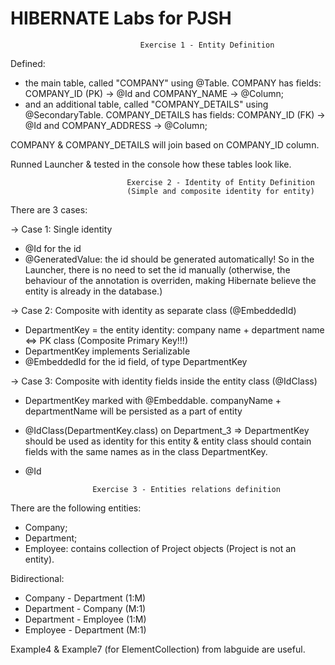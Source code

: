 # HIBERNATE Labs for PJSH

                                 Exercise 1 - Entity Definition

Defined:
- the main table, called "COMPANY" using @Table.
COMPANY has fields: COMPANY_ID (PK) -> @Id  and COMPANY_NAME -> @Column;
- and an additional table, called "COMPANY_DETAILS" using @SecondaryTable.
COMPANY_DETAILS has fields: COMPANY_ID (FK) -> @Id and COMPANY_ADDRESS -> @Column;

COMPANY & COMPANY_DETAILS will join based on COMPANY_ID column.

Runned Launcher & tested in the console how these tables look like.


                              Exercise 2 - Identity of Entity Definition
                              (Simple and composite identity for entity)

There are 3 cases:

-> Case 1: Single identity
   - @Id for the id
   - @GeneratedValue: the id should be generated automatically! So in the Launcher,
there is no need to set the id manually (otherwise, the behaviour of the annotation
is overriden, making Hibernate believe the entity is already in the database.)

-> Case 2: Composite with identity as separate class (@EmbeddedId)
   - DepartmentKey = the entity identity: company name + department name <=> PK class
(Composite Primary Key!!!)
   - DepartmentKey implements Serializable
   - @EmbeddedId for the id field, of type DepartmentKey

-> Case 3: Composite with identity fields inside the entity class (@IdClass)
   - DepartmentKey marked with @Embeddable. companyName + departmentName will be
persisted as a part of entity
   - @IdClass(DepartmentKey.class) on Department_3 => DepartmentKey should be
used as identity for this entity & entity class should contain fields with the same names
as in the class DepartmentKey.
   - @Id


                        Exercise 3 - Entities relations definition

There are the following entities:
- Company;
- Department;
- Employee: contains collection of Project objects (Project is not an entity).

Bidirectional:
- Company - Department (1:M)
- Department - Company (M:1)
- Department - Employee (1:M)
- Employee - Department (M:1)

Example4 & Example7 (for ElementCollection) from labguide are useful.
